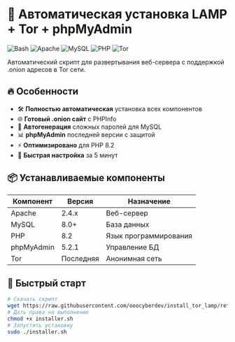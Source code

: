 # 🚀 Автоматическая установка LAMP + Tor + phpMyAdmin

![Bash](https://img.shields.io/badge/-Bash-4EAA25?logo=gnu-bash&logoColor=white)
![Apache](https://img.shields.io/badge/-Apache-D22128?logo=apache&logoColor=white)
![MySQL](https://img.shields.io/badge/-MySQL-4479A1?logo=mysql&logoColor=white)
![PHP](https://img.shields.io/badge/-PHP-777BB4?logo=php&logoColor=white)
![Tor](https://img.shields.io/badge/-Tor-7D4698?logo=tor-project&logoColor=white)

Автоматический скрипт для развертывания веб-сервера с поддержкой .onion адресов в Tor сети.

## 🔥 Особенности

- 🛠️ **Полностью автоматическая** установка всех компонентов
- 🌐 **Готовый .onion сайт** с PHPInfo
- 🔐 **Автогенерация** сложных паролей для MySQL
- 📊 **phpMyAdmin** последней версии с защитой
- ⚡ **Оптимизировано** для PHP 8.2
- 🚀 **Быстрая настройка** за 5 минут

## 📦 Устанавливаемые компоненты

| Компонент       | Версия       | Назначение          |
|----------------|-------------|--------------------|
| Apache         | 2.4.x       | Веб-сервер         |
| MySQL          | 8.0+        | База данных        |
| PHP            | 8.2         | Язык программирования |
| phpMyAdmin     | 5.2.1       | Управление БД      |
| Tor            | Последняя   | Анонимная сеть     |

## 🚀 Быстрый старт

```bash 
# Скачать скрипт
wget https://raw.githubusercontent.com/ooocyberdev/install_tor_lamp/refs/heads/main/install_tor_lamp.sh
# Дать права на выполнение
chmod +x installer.sh
# Запустить установку
sudo ./installer.sh
